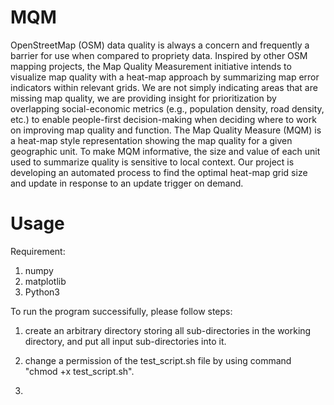 # MQM

OpenStreetMap (OSM) data quality is always a concern and frequently a barrier for use when compared to propriety data. Inspired by other OSM mapping projects, the Map Quality Measurement initiative intends to visualize map quality with a heat-map approach by summarizing map error indicators within relevant grids. We are not simply indicating areas that are missing map quality, we are providing insight for prioritization by overlapping social-economic metrics (e.g., population density, road density, etc.) to enable people-first decision-making when deciding where to work on improving map quality and function. The Map Quality Measure (MQM) is a heat-map style representation showing the map quality for a given geographic unit. To make MQM informative, the size and value of each unit used to summarize quality is sensitive to local context. Our project is developing an automated process to find the optimal heat-map grid size and update in response to an update trigger on demand.

# Usage
Requirement: <br />
1. numpy
2. matplotlib
3. Python3

To run the program successifully, please follow steps: <br />
1. create an arbitrary directory storing all sub-directories in the working directory, and put all input sub-directories into it. <br />

2. change a permission of the test_script.sh file by using command "chmod +x test_script.sh". <br />

3. 

